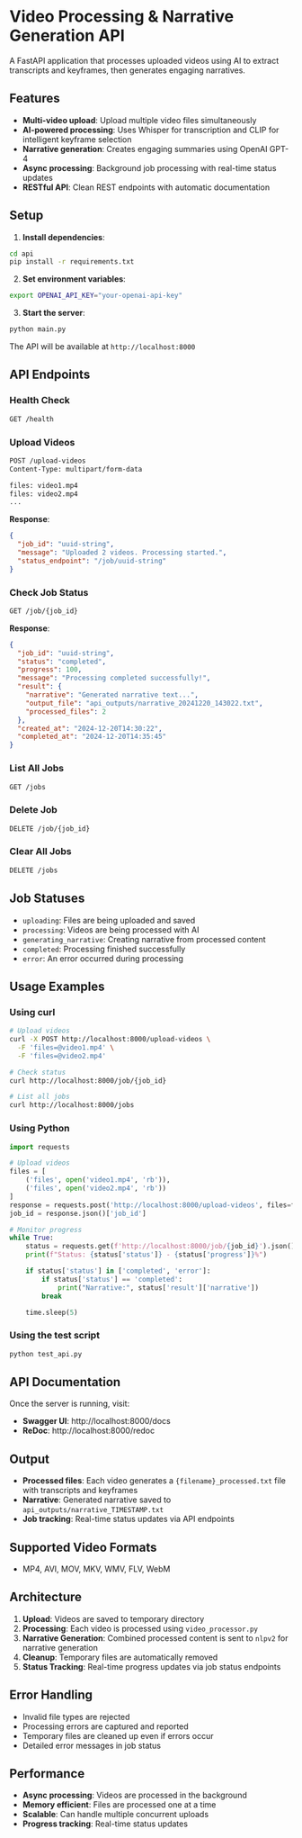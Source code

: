 # Video Processing & Narrative Generation API

A FastAPI application that processes uploaded videos using AI to extract transcripts and keyframes, then generates engaging narratives.

## Features

- **Multi-video upload**: Upload multiple video files simultaneously
- **AI-powered processing**: Uses Whisper for transcription and CLIP for intelligent keyframe selection
- **Narrative generation**: Creates engaging summaries using OpenAI GPT-4
- **Async processing**: Background job processing with real-time status updates
- **RESTful API**: Clean REST endpoints with automatic documentation

## Setup

1. **Install dependencies**:

```bash
cd api
pip install -r requirements.txt
```

2. **Set environment variables**:

```bash
export OPENAI_API_KEY="your-openai-api-key"
```

3. **Start the server**:

```bash
python main.py
```

The API will be available at `http://localhost:8000`

## API Endpoints

### Health Check

```bash
GET /health
```

### Upload Videos

```bash
POST /upload-videos
Content-Type: multipart/form-data

files: video1.mp4
files: video2.mp4
...
```

**Response**:

```json
{
  "job_id": "uuid-string",
  "message": "Uploaded 2 videos. Processing started.",
  "status_endpoint": "/job/uuid-string"
}
```

### Check Job Status

```bash
GET /job/{job_id}
```

**Response**:

```json
{
  "job_id": "uuid-string",
  "status": "completed",
  "progress": 100,
  "message": "Processing completed successfully!",
  "result": {
    "narrative": "Generated narrative text...",
    "output_file": "api_outputs/narrative_20241220_143022.txt",
    "processed_files": 2
  },
  "created_at": "2024-12-20T14:30:22",
  "completed_at": "2024-12-20T14:35:45"
}
```

### List All Jobs

```bash
GET /jobs
```

### Delete Job

```bash
DELETE /job/{job_id}
```

### Clear All Jobs

```bash
DELETE /jobs
```

## Job Statuses

- `uploading`: Files are being uploaded and saved
- `processing`: Videos are being processed with AI
- `generating_narrative`: Creating narrative from processed content
- `completed`: Processing finished successfully
- `error`: An error occurred during processing

## Usage Examples

### Using curl

```bash
# Upload videos
curl -X POST http://localhost:8000/upload-videos \
  -F 'files=@video1.mp4' \
  -F 'files=@video2.mp4'

# Check status
curl http://localhost:8000/job/{job_id}

# List all jobs
curl http://localhost:8000/jobs
```

### Using Python

```python
import requests

# Upload videos
files = [
    ('files', open('video1.mp4', 'rb')),
    ('files', open('video2.mp4', 'rb'))
]
response = requests.post('http://localhost:8000/upload-videos', files=files)
job_id = response.json()['job_id']

# Monitor progress
while True:
    status = requests.get(f'http://localhost:8000/job/{job_id}').json()
    print(f"Status: {status['status']} - {status['progress']}%")

    if status['status'] in ['completed', 'error']:
        if status['status'] == 'completed':
            print("Narrative:", status['result']['narrative'])
        break

    time.sleep(5)
```

### Using the test script

```bash
python test_api.py
```

## API Documentation

Once the server is running, visit:

- **Swagger UI**: http://localhost:8000/docs
- **ReDoc**: http://localhost:8000/redoc

## Output

- **Processed files**: Each video generates a `{filename}_processed.txt` file with transcripts and keyframes
- **Narrative**: Generated narrative saved to `api_outputs/narrative_TIMESTAMP.txt`
- **Job tracking**: Real-time status updates via API endpoints

## Supported Video Formats

- MP4, AVI, MOV, MKV, WMV, FLV, WebM

## Architecture

1. **Upload**: Videos are saved to temporary directory
2. **Processing**: Each video is processed using `video_processor.py`
3. **Narrative Generation**: Combined processed content is sent to `nlpv2` for narrative generation
4. **Cleanup**: Temporary files are automatically removed
5. **Status Tracking**: Real-time progress updates via job status endpoints

## Error Handling

- Invalid file types are rejected
- Processing errors are captured and reported
- Temporary files are cleaned up even if errors occur
- Detailed error messages in job status

## Performance

- **Async processing**: Videos are processed in the background
- **Memory efficient**: Files are processed one at a time
- **Scalable**: Can handle multiple concurrent uploads
- **Progress tracking**: Real-time status updates
